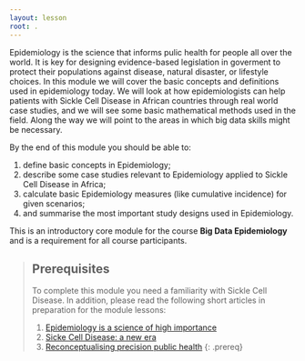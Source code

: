 ```yaml
---
layout: lesson
root: .
---
```


Epidemiology is the science that informs pulic health for people all over the world. It is key for designing evidence-based legislation in goverment to protect their populations against disease, natural disaster, or lifestyle choices. In this module we will cover the basic concepts and definitions used in epidemiology today. We will look at how epidemiologists can help patients with Sickle Cell Disease in African countries through real world case studies, and we will see some basic mathematical methods used in the field. Along the way we will point to the areas in which big data skills might be necessary. 

By the end of this module you should be able to:
1. define basic concepts in Epidemiology;
2. describe some case studies relevant to Epidemiology applied to Sickle Cell Disease in Africa;
3. calculate basic Epidemiology measures (like cumulative incidence) for given scenarios;
4. and summarise the most important study designs used in Epidemiology.

This is an introductory core module for the course **Big Data Epidemiology** and is a requirement for all course participants.

> ## Prerequisites
>To complete this module you need a familiarity with Sickle Cell Disease. In addition, please read the following short articles in preparation for the module lessons: 
> 1. [Epidemiology is a science of high importance](https://www.nature.com/articles/s41467-018-04243-3)
> 2. [Sicke Cell Disease: a new era](https://www.thelancet.com/journals/lanhae/article/PIIS2352-3026(19)30111-5/fulltext)
> 3. [Reconceptualising precision public health](https://bmjopen.bmj.com/content/9/9/e030279)
{: .prereq}
